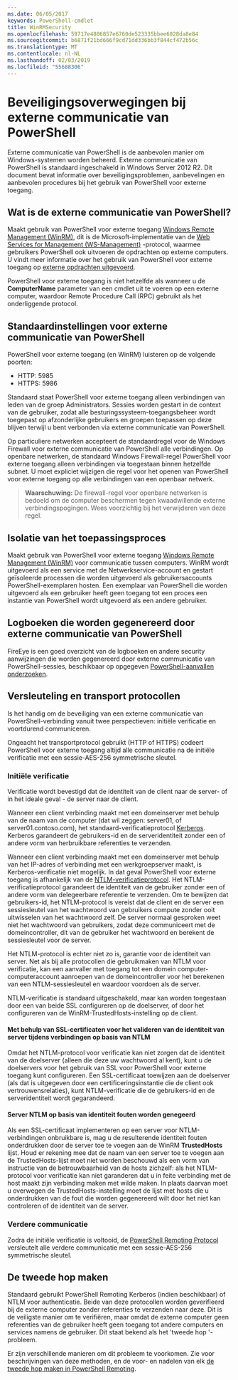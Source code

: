 ```yaml
---
ms.date: 06/05/2017
keywords: PowerShell-cmdlet
title: WinRMSecurity
ms.openlocfilehash: 59717e4806857e6760de523335bbee6028da8e84
ms.sourcegitcommit: b6871f21bd666f9cd71dd336bb3f844cf472b56c
ms.translationtype: MT
ms.contentlocale: nl-NL
ms.lasthandoff: 02/03/2019
ms.locfileid: "55688306"
---
```

# <a name="powershell-remoting-security-considerations"></a>Beveiligingsoverwegingen bij externe communicatie van PowerShell

Externe communicatie van PowerShell is de aanbevolen manier om Windows-systemen worden beheerd. Externe communicatie van PowerShell is standaard ingeschakeld in Windows Server 2012 R2. Dit document bevat informatie over beveiligingsproblemen, aanbevelingen en aanbevolen procedures bij het gebruik van PowerShell voor externe toegang.

## <a name="what-is-powershell-remoting"></a>Wat is de externe communicatie van PowerShell?

Maakt gebruik van PowerShell voor externe toegang [Windows Remote Management (WinRM)](https://msdn.microsoft.com/library/windows/desktop/aa384426.aspx), dit is de Microsoft-implementatie van de [Web Services for Management (WS-Management)](https://www.dmtf.org/sites/default/files/standards/documents/DSP0226_1.2.0.pdf) -protocol, waarmee gebruikers PowerShell ook uitvoeren de opdrachten op externe computers. U vindt meer informatie over het gebruik van PowerShell voor externe toegang op [externe opdrachten uitgevoerd](https://technet.microsoft.com/library/dd819505.aspx).

PowerShell voor externe toegang is niet hetzelfde als wanneer u de **ComputerName** parameter van een cmdlet uit te voeren op een externe computer, waardoor Remote Procedure Call (RPC) gebruikt als het onderliggende protocol.

## <a name="powershell-remoting-default-settings"></a>Standaardinstellingen voor externe communicatie van PowerShell

PowerShell voor externe toegang (en WinRM) luisteren op de volgende poorten:

- HTTP: 5985
- HTTPS: 5986

Standaard staat PowerShell voor externe toegang alleen verbindingen van leden van de groep Administrators. Sessies worden gestart in de context van de gebruiker, zodat alle besturingssysteem-toegangsbeheer wordt toegepast op afzonderlijke gebruikers en groepen toepassen op deze blijven terwijl u bent verbonden via externe communicatie van PowerShell.

Op particuliere netwerken accepteert de standaardregel voor de Windows Firewall voor externe communicatie van PowerShell alle verbindingen. Op openbare netwerken, de standaard Windows Firewall-regel PowerShell voor externe toegang alleen verbindingen via toegestaan binnen hetzelfde subnet. U moet expliciet wijzigen die regel voor het openen van PowerShell voor externe toegang op alle verbindingen van een openbaar netwerk.

>**Waarschuwing:** De firewall-regel voor openbare netwerken is bedoeld om de computer beschermen tegen kwaadwillende externe verbindingspogingen. Wees voorzichtig bij het verwijderen van deze regel.

## <a name="process-isolation"></a>Isolatie van het toepassingsproces

Maakt gebruik van PowerShell voor externe toegang [Windows Remote Management (WinRM)](https://msdn.microsoft.com/library/windows/desktop/aa384426) voor communicatie tussen computers.
WinRM wordt uitgevoerd als een service met de Netwerkservice-account en gestart geïsoleerde processen die worden uitgevoerd als gebruikersaccounts PowerShell-exemplaren hosten. Een exemplaar van PowerShell die worden uitgevoerd als een gebruiker heeft geen toegang tot een proces een instantie van PowerShell wordt uitgevoerd als een andere gebruiker.

## <a name="event-logs-generated-by-powershell-remoting"></a>Logboeken die worden gegenereerd door externe communicatie van PowerShell

FireEye is een goed overzicht van de logboeken en andere security aanwijzingen die worden gegenereerd door externe communicatie van PowerShell-sessies, beschikbaar op opgegeven [PowerShell-aanvallen onderzoeken](https://www.fireeye.com/content/dam/fireeye-www/global/en/solutions/pdfs/wp-lazanciyan-investigating-powershell-attacks.pdf).

## <a name="encryption-and-transport-protocols"></a>Versleuteling en transport protocollen

Is het handig om de beveiliging van een externe communicatie van PowerShell-verbinding vanuit twee perspectieven: initiële verificatie en voortdurend communiceren.

Ongeacht het transportprotocol gebruikt (HTTP of HTTPS) codeert PowerShell voor externe toegang altijd alle communicatie na de initiële verificatie met een sessie-AES-256 symmetrische sleutel.

### <a name="initial-authentication"></a>Initiële verificatie

Verificatie wordt bevestigd dat de identiteit van de client naar de server- of in het ideale geval - de server naar de client.

Wanneer een client verbinding maakt met een domeinserver met behulp van de naam van de computer (dat wil zeggen: server01, of server01.contoso.com), het standaard-verificatieprotocol [Kerberos](https://msdn.microsoft.com/library/windows/desktop/aa378747.aspx).
Kerberos garandeert de gebruikers-id en de serveridentiteit zonder een of andere vorm van herbruikbare referenties te verzenden.

Wanneer een client verbinding maakt met een domeinserver met behulp van het IP-adres of verbinding met een werkgroepserver maakt, is Kerberos-verificatie niet mogelijk. In dat geval PowerShell voor externe toegang is afhankelijk van de [NTLM-verificatieprotocol](https://msdn.microsoft.com/library/windows/desktop/aa378749.aspx). Het NTLM-verificatieprotocol garandeert de identiteit van de gebruiker zonder een of andere vorm van delegeerbare referentie te verzenden. Om te bewijzen dat gebruikers-id, het NTLM-protocol is vereist dat de client en de server een sessiesleutel van het wachtwoord van gebruikers compute zonder ooit uitwisselen van het wachtwoord zelf. De server normaal gesproken weet niet het wachtwoord van gebruikers, zodat deze communiceert met de domeincontroller, dit van de gebruiker het wachtwoord en berekent de sessiesleutel voor de server.

Het NTLM-protocol is echter niet zo is, garantie voor de identiteit van server. Net als bij alle protocollen die gebruikmaken van NTLM voor verificatie, kan een aanvaller met toegang tot een domein computer-computeraccount aanroepen van de domeincontroller voor het berekenen van een NTLM-sessiesleutel en waardoor voordoen als de server.

NTLM-verificatie is standaard uitgeschakeld, maar kan worden toegestaan door een van beide SSL configureren op de doelserver, of door het configureren van de WinRM-TrustedHosts-instelling op de client.

#### <a name="using-ssl-certificates-to-validate-server-identity-during-ntlm-based-connections"></a>Met behulp van SSL-certificaten voor het valideren van de identiteit van server tijdens verbindingen op basis van NTLM

Omdat het NTLM-protocol voor verificatie kan niet zorgen dat de identiteit van de doelserver (alleen die deze uw wachtwoord al kent), kunt u de doelservers voor het gebruik van SSL voor PowerShell voor externe toegang kunt configureren. Een SSL-certificaat toewijzen aan de doelserver (als dat is uitgegeven door een certificeringsinstantie die de client ook vertrouwensrelaties), kunt NTLM-verificatie die de gebruikers-id en de serveridentiteit wordt gegarandeerd.

#### <a name="ignoring-ntlm-based-server-identity-errors"></a>Server NTLM op basis van identiteit fouten worden genegeerd

Als een SSL-certificaat implementeren op een server voor NTLM-verbindingen onbruikbare is, mag u de resulterende identiteit fouten onderdrukken door de server toe te voegen aan de WinRM **TrustedHosts** lijst. Houd er rekening mee dat de naam van een server toe te voegen aan de TrustedHosts-lijst moet niet worden beschouwd als een vorm van instructie van de betrouwbaarheid van de hosts zichzelf: als het NTLM-protocol voor verificatie kan niet garanderen dat u in feite verbinding met de host maakt zijn verbinding maken met wilde maken.
In plaats daarvan moet u overwegen de TrustedHosts-instelling moet de lijst met hosts die u onderdrukken van de fout die worden gegenereerd wilt door het niet kan controleren of de identiteit van de server.


### <a name="ongoing-communication"></a>Verdere communicatie

Zodra de initiële verificatie is voltooid, de [PowerShell Remoting Protocol](https://msdn.microsoft.com/library/dd357801.aspx) versleutelt alle verdere communicatie met een sessie-AES-256 symmetrische sleutel.


## <a name="making-the-second-hop"></a>De tweede hop maken

Standaard gebruikt PowerShell Remoting Kerberos (indien beschikbaar) of NTLM voor authenticatie. Beide van deze protocollen worden geverifieerd bij de externe computer zonder referenties te verzenden naar deze.
Dit is de veiligste manier om te verifiëren, maar omdat de externe computer geen referenties van de gebruiker heeft geen toegang tot andere computers en services namens de gebruiker.
Dit staat bekend als het 'tweede hop '-probleem.

Er zijn verschillende manieren om dit probleem te voorkomen. Zie voor beschrijvingen van deze methoden, en de voor- en nadelen van elk [de tweede hop maken in PowerShell Remoting](PS-remoting-second-hop.md).
